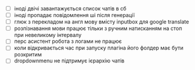 - [ ] іноді двічі завантажується список чатів в сб
- [ ] іноді пропадає повідомлення ші після генерації
- [ ] глюк з перекладом на англ мову вмісту inputbox для google translate
- [ ] розпізнавання мови працює тільки з ручним натисканням на стоп при невеликому інтервалу
- [ ] перс асистент робота з логами не працює
- [ ] коли відкривається час при запуску плагіна його фолдер має бути розкритим
- [ ] dropdownmenu не підтримує ієрархію чатів